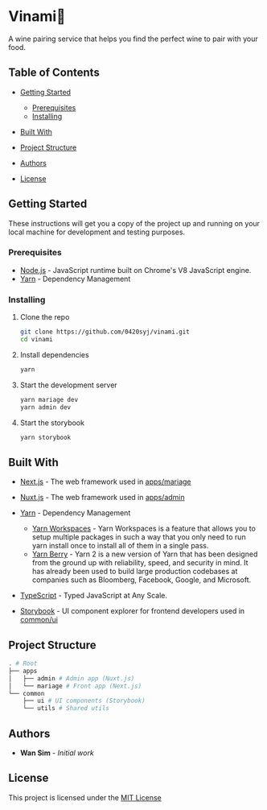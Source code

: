 # Vinami🍷

A wine pairing service that helps you find the perfect wine to pair with your food.

## Table of Contents

-   [Getting Started](#getting-started)

    -   [Prerequisites](#prerequisites)
    -   [Installing](#installing)
        <!-- -   [Running the tests](#running-the-tests) -->
        <!-- -   [Deployment](#deployment) -->

-   [Built With](#built-with)
-   [Project Structure](#project-structure)
    <!-- -   [Contributing](#contributing) -->
    <!-- -   [Versioning](#versioning) -->
-   [Authors](#authors)
-   [License](#license)
<!-- -   [Acknowledgments](#acknowledgments) -->

## Getting Started

These instructions will get you a copy of the project up and running on your local machine for development and testing purposes.

### Prerequisites

-   [Node.js](https://nodejs.org/en/) - JavaScript runtime built on Chrome's V8 JavaScript engine.
-   [Yarn](https://yarnpkg.com/) - Dependency Management

### Installing

1.  Clone the repo

    ```bash
    git clone https://github.com/0420syj/vinami.git
    cd vinami
    ```

2.  Install dependencies

    ```bash
    yarn
    ```

3.  Start the development server

    ```bash
    yarn mariage dev
    yarn admin dev
    ```

4.  Start the storybook

    ```bash
    yarn storybook
    ```

## Built With

-   [Next.js](https://nextjs.org/) - The web framework used in [apps/mariage](apps/mariage)

-   [Nuxt.js](https://nuxtjs.org/) - The web framework used in [apps/admin](apps/admin)

-   [Yarn](https://yarnpkg.com/) - Dependency Management
    -   [Yarn Workspaces](https://yarnpkg.com/lang/en/docs/workspaces/) - Yarn Workspaces is a feature that allows you to setup multiple packages in such a way that you only need to run yarn install once to install all of them in a single pass.
    -   [Yarn Berry](https://yarnpkg.com/getting-started/qa#why-should-you-upgrade-to-yarn-modern) - Yarn 2 is a new version of Yarn that has been designed from the ground up with reliability, speed, and security in mind. It has already been used to build large production codebases at companies such as Bloomberg, Facebook, Google, and Microsoft.
-   [TypeScript](https://www.typescriptlang.org/) - Typed JavaScript at Any Scale.
-   [Storybook](https://storybook.js.org/) - UI component explorer for frontend developers used in [common/ui](common/ui)

## Project Structure

```bash
. # Root
├── apps
│   ├── admin # Admin app (Nuxt.js)
│   └── mariage # Front app (Next.js)
└── common
    ├── ui # UI components (Storybook)
    └── utils # Shared utils
```

## Authors

-   **Wan Sim** - _Initial work_

## License

This project is licensed under the [MIT License](LICENSE)
